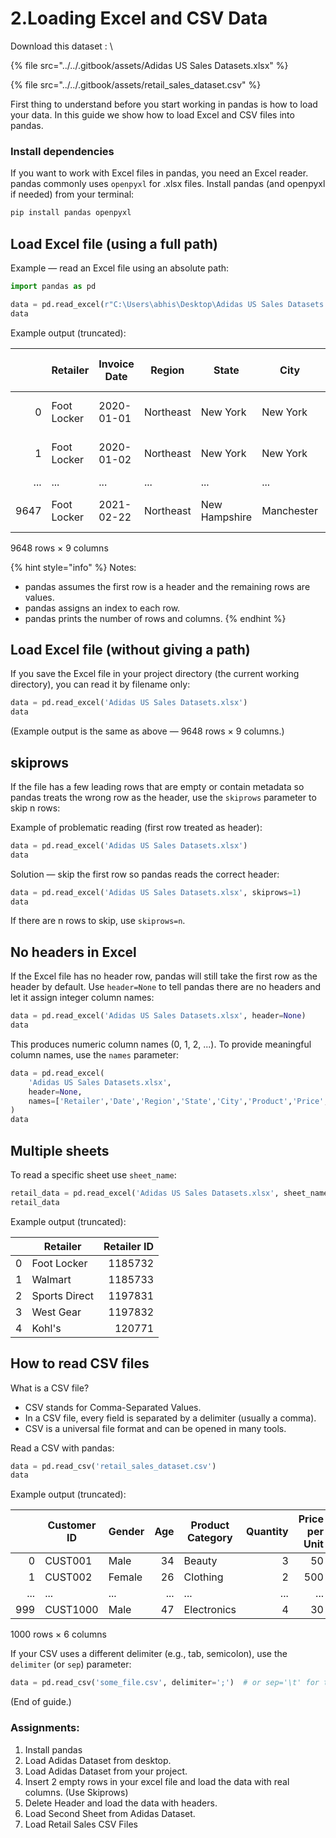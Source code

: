 # 2.Loading Excel and CSV Data

Download this dataset : \


{% file src="../../.gitbook/assets/Adidas US Sales Datasets.xlsx" %}

{% file src="../../.gitbook/assets/retail_sales_dataset.csv" %}



First thing to understand before you start working in pandas is how to load your data. In this guide we show how to load Excel and CSV files into pandas.

### Install dependencies

If you want to work with Excel files in pandas, you need an Excel reader. pandas commonly uses `openpyxl` for .xlsx files. Install pandas (and openpyxl if needed) from your terminal:

```bash
pip install pandas openpyxl
```

## Load Excel file (using a full path)

Example — read an Excel file using an absolute path:

```python
import pandas as pd

data = pd.read_excel(r"C:\Users\abhis\Desktop\Adidas US Sales Datasets.xlsx")
data
```

Example output (truncated):

|      | Retailer    | Invoice Date | Region    | State         | City       | Product                 | Price per Unit | Units Sold | Sales Method |
| ---: | ----------- | ------------ | --------- | ------------- | ---------- | ----------------------- | -------------: | ---------: | ------------ |
|    0 | Foot Locker | 2020-01-01   | Northeast | New York      | New York   | Men's Street Footwear   |           50.0 |       1200 | In-store     |
|    1 | Foot Locker | 2020-01-02   | Northeast | New York      | New York   | Men's Athletic Footwear |           50.0 |       1000 | In-store     |
|  ... | ...         | ...          | ...       | ...           | ...        | ...                     |            ... |        ... | ...          |
| 9647 | Foot Locker | 2021-02-22   | Northeast | New Hampshire | Manchester | Women's Street Footwear |           29.0 |         83 | Outlet       |

9648 rows × 9 columns

{% hint style="info" %}
Notes:

* pandas assumes the first row is a header and the remaining rows are values.
* pandas assigns an index to each row.
* pandas prints the number of rows and columns.
{% endhint %}

## Load Excel file (without giving a path)

If you save the Excel file in your project directory (the current working directory), you can read it by filename only:

```python
data = pd.read_excel('Adidas US Sales Datasets.xlsx')
data
```

(Example output is the same as above — 9648 rows × 9 columns.)

## skiprows

If the file has a few leading rows that are empty or contain metadata so pandas treats the wrong row as the header, use the `skiprows` parameter to skip n rows:

Example of problematic reading (first row treated as header):

```python
data = pd.read_excel('Adidas US Sales Datasets.xlsx')
data
```

Solution — skip the first row so pandas reads the correct header:

```python
data = pd.read_excel('Adidas US Sales Datasets.xlsx', skiprows=1)
data
```

If there are n rows to skip, use `skiprows=n`.

## No headers in Excel

If the Excel file has no header row, pandas will still take the first row as the header by default. Use `header=None` to tell pandas there are no headers and let it assign integer column names:

```python
data = pd.read_excel('Adidas US Sales Datasets.xlsx', header=None)
data
```

This produces numeric column names (0, 1, 2, ...). To provide meaningful column names, use the `names` parameter:

```python
data = pd.read_excel(
    'Adidas US Sales Datasets.xlsx',
    header=None,
    names=['Retailer','Date','Region','State','City','Product','Price','Units Sold','Sales Method']
)
data
```

## Multiple sheets

To read a specific sheet use `sheet_name`:

```python
retail_data = pd.read_excel('Adidas US Sales Datasets.xlsx', sheet_name='Retailer Details')
retail_data
```

Example output (truncated):

|    | Retailer      | Retailer ID |
| -: | ------------- | ----------: |
|  0 | Foot Locker   |     1185732 |
|  1 | Walmart       |     1185733 |
|  2 | Sports Direct |     1197831 |
|  3 | West Gear     |     1197832 |
|  4 | Kohl's        |      120771 |

## How to read CSV files

What is a CSV file?

* CSV stands for Comma-Separated Values.
* In a CSV file, every field is separated by a delimiter (usually a comma).
* CSV is a universal file format and can be opened in many tools.

Read a CSV with pandas:

```python
data = pd.read_csv('retail_sales_dataset.csv')
data
```

Example output (truncated):

|     | Customer ID | Gender | Age | Product Category | Quantity | Price per Unit |
| --: | ----------- | ------ | --: | ---------------- | -------: | -------------: |
|   0 | CUST001     | Male   |  34 | Beauty           |        3 |             50 |
|   1 | CUST002     | Female |  26 | Clothing         |        2 |            500 |
| ... | ...         | ...    | ... | ...              |      ... |            ... |
| 999 | CUST1000    | Male   |  47 | Electronics      |        4 |             30 |

1000 rows × 6 columns

If your CSV uses a different delimiter (e.g., tab, semicolon), use the `delimiter` (or `sep`) parameter:

```python
data = pd.read_csv('some_file.csv', delimiter=';')  # or sep='\t' for tabs
```

(End of guide.)

### Assignments:

1. Install pandas&#x20;
2. Load Adidas Dataset from desktop.
3. Load Adidas Dataset from your project.
4. Insert 2 empty rows in your excel file and load the data with real columns. (Use Skiprows)
5. Delete Header and load the data with headers.
6. Load Second Sheet from Adidas Dataset.
7. Load Retail Sales CSV Files
